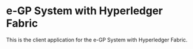 # e-GP System with Hyperledger Fabric
This is the client application for the e-GP System with Hyperledger Fabric.
